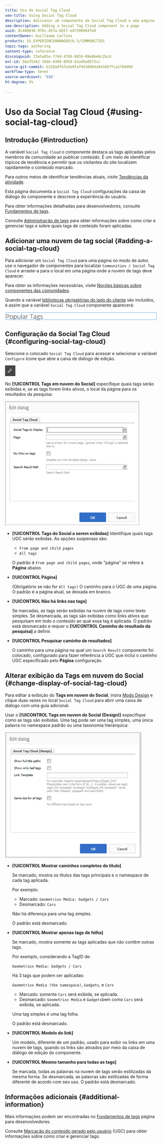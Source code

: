 ```yaml
---
title: Uso da Social Tag Cloud
seo-title: Using Social Tag Cloud
description: Adicionar um componente da Social Tag Cloud a uma página
seo-description: Adding a Social Tag Cloud component to a page
uuid: 8c400030-976c-457a-bb5f-e473909647a9
contentOwner: Guillaume Carlino
products: SG_EXPERIENCEMANAGER/6.5/COMMUNITIES
topic-tags: authoring
content-type: reference
discoiquuid: 23a5a65e-774d-4789-9659-09e8be0c2bcd
exl-id: 56af5362-78de-4308-8958-63a45e8573cc
source-git-commit: b220adf6fa3e9faf94389b9a9416b7fca2f89d9d
workflow-type: tm+mt
source-wordcount: '558'
ht-degree: 5%

---
```


# Uso da Social Tag Cloud {#using-social-tag-cloud}

## Introdução {#introduction}

A variável `Social Tag Cloud` o componente destaca as tags aplicadas pelos membros da comunidade ao publicar conteúdo. É um meio de identificar tópicos de tendência e permitir que os visitantes do site localizem rapidamente o conteúdo marcado.

Para outros meios de identificar tendências atuais, visite [Tendências da atividade](trends.md).

Esta página documenta a `Social Tag Cloud` configurações da caixa de diálogo do componente e descreve a experiência do usuário.

Para obter informações detalhadas para desenvolvedores, consulte [Fundamentos de tags](tag.md).

Consulte [Administração de tags](../../help/sites-administering/tags.md) para obter informações sobre como criar e gerenciar tags e sobre quais tags de conteúdo foram aplicadas.

## Adicionar uma nuvem de tag social {#adding-a-social-tag-cloud}

Para adicionar um `Social Tag Cloud` para uma página no modo de autor, use o navegador de componentes para localizar `Communities / Social Tag Cloud` e arraste-a para o local em uma página onde a nuvem de tags deve aparecer.

Para obter as informações necessárias, visite [Noções básicas sobre componentes das comunidades](basics.md).

Quando a variável [bibliotecas obrigatórias do lado do cliente](tag.md#essentials-for-client-side) são incluídos, é assim que a variável `Social Tag Cloud` componente aparecerá:

![social-tag](assets/social-tag.png)

## Configuração da Social Tag Cloud {#configuring-social-tag-cloud}

Selecione o colocado `Social Tag Cloud` para acessar e selecionar a variável `Configure` ícone que abre a caixa de diálogo de edição.

![configurar](assets/configure-new.png)

No **[!UICONTROL Tags em nuvem do Social]** especifique quais tags serão exibidas e, se as tags forem links ativos, o local da página para os resultados da pesquisa:

![social-tag-cloud](assets/social-tag-cloud.png)

* **[!UICONTROL Tags do Social a serem exibidas]**
Identifique quais tags UGC serão exibidas. As opções suspensas são:

   * `From page and child pages`
   * `All tags`

   O padrão é `From page and child pages`, onde &quot;página&quot; se refere à **Página** abaixo.

* **[!UICONTROL Página]**

   (Obrigatório se não for `All tags)` O caminho para o UGC de uma página. O padrão é a página atual, se deixada em branco.

* **[!UICONTROL Não há links nas tags]**

   Se marcadas, as tags serão exibidas na nuvem de tags como texto simples. Se desmarcada, as tags são exibidas como links ativos que pesquisam em todo o conteúdo ao qual essa tag é aplicada. O padrão está desmarcado e requer o **[!UICONTROL Caminho do resultado da pesquisa]** a definir.

* **[!UICONTROL Pesquisar caminho de resultados]**

   O caminho para uma página na qual um `Search Result` componente foi colocado, configurado para fazer referência a UGC que inclui o caminho UGC especificado pelo **Página** configuração.

## Alterar exibição da Tags em nuvem do Social {#change-display-of-social-tag-cloud}

Para editar a exibição do **Tags em nuvem do Social**, insira [Modo Design](../../help/sites-authoring/default-components-designmode.md) e clique duas vezes no local `Social Tag Cloud` para abrir uma caixa de diálogo com uma guia adicional.

Usar o **[!UICONTROL Tags em nuvem do Social (Design)]** especifique como as tags são exibidas. Uma tag pode ser uma tag simples, uma única palavra no namespace padrão ou uma taxonomia hierárquica:

![social-tag-cloud-design](assets/social-tag-cloud-design.png)

* **[!UICONTROL Mostrar caminhos completos do título]**

   Se marcado, mostra os títulos das tags principais e o namespace de cada tag aplicada.

   Por exemplo:

   * Marcado: `Geometrixx Media: Gadgets / Cars`
   * Desmarcado: `Cars`

   Não há diferença para uma tag simples.

   O padrão está desmarcado.

* **[!UICONTROL Mostrar apenas tags de folha]**

   Se marcado, mostra somente as tags aplicadas que não contêm outras tags.

   Por exemplo, considerando a TagID de:

   `Geometrixx Media: Gadgets / Cars`

   Há 3 tags que podem ser aplicadas:

   `Geometrixx Media (the namespace)`, `Gadgets`, e `Cars`

   * Marcado: somente `Cars` será exibida, se aplicada.
   * Desmarcado: `Geometrixx Media` e `Gadgets`bem como `Cars` será exibida, se aplicada.

   Uma tag simples é uma tag folha.

   O padrão está desmarcado.

* **[!UICONTROL Modelo do link]**

   Um modelo, diferente de um padrão, usado para exibir os links em uma nuvem de tags, quando os links são ativados por meio da caixa de diálogo de edição do componente.

* **[!UICONTROL Mesmo tamanho para todas as tags]**

   Se marcada, todas as palavras na nuvem de tags serão estilizadas da mesma forma. Se desmarcada, as palavras são estilizadas de forma diferente de acordo com seu uso. O padrão está desmarcado.

## Informações adicionais {#additional-information}

Mais informações podem ser encontradas no [Fundamentos de tags](tag.md) página para desenvolvedores.

Consulte [Marcação do conteúdo gerado pelo usuário](tag-ugc.md) (UGC) para obter informações sobre como criar e gerenciar tags.
